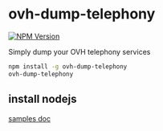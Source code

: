 # ovh-dump-telephony

[![NPM Version](https://img.shields.io/npm/v/ovh-dump-telephony.svg?style=flat)](https://www.npmjs.org/package/ovh-dump-telephony)

Simply dump your OVH telephony services

```bash
npm install -g ovh-dump-telephony
ovh-dump-telephony
```

## install nodejs

[samples doc](https://github.com/UrielCh/api-ovh-node/blob/master/samples/README.md)

